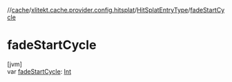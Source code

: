 //[cache](../../../index.md)/[xlitekt.cache.provider.config.hitsplat](../index.md)/[HitSplatEntryType](index.md)/[fadeStartCycle](fade-start-cycle.md)

# fadeStartCycle

[jvm]\
var [fadeStartCycle](fade-start-cycle.md): [Int](https://kotlinlang.org/api/latest/jvm/stdlib/kotlin/-int/index.html)
